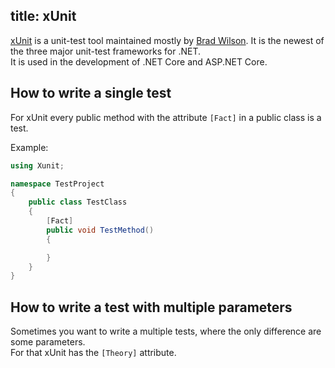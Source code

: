 title: xUnit
---

[xUnit](https://xunit.net) is a unit-test tool maintained mostly by [Brad Wilson](https://bradwilson.io/). It is the newest of the three major unit-test frameworks for .NET.  
It is used in the development of .NET Core and ASP.NET Core.

## How to write a single test

For xUnit every public method with the attribute `[Fact]` in a public class is a test.

Example: 
```csharp
using Xunit;

namespace TestProject
{
    public class TestClass
    {
        [Fact]
        public void TestMethod()
        {

        }
    }
}

```

## How to write a test with multiple parameters

Sometimes you want to write a multiple tests, where the only difference are some parameters.  
For that xUnit has the `[Theory]` attribute.